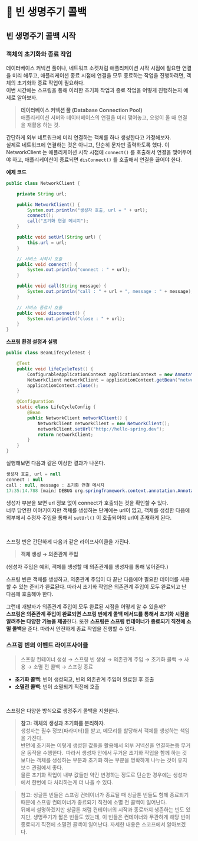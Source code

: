 # 🌱 빈 생명주기 콜백

## 빈 생명주기 콜백 시작

### 객체의 초기화와 종료 작업

데이터베이스 커넥션 풀이나, 네트워크 소켓처럼 애플리케이션 시작 시점에 필요한 연결을 미리 해두고, 애플리케이션 종료 시점에 연결을 모두 종료하는 작업을 진행하려면, 객체의 초기화와 종료 작업이 필요하다.  
이번 시간에는 스프링을 통해 이러한 초기화 작업과 종료 작업을 어떻게 진행하는지 예제로 알아보자.

> **데이터베이스 커넥션 풀 (Database Connection Pool)**  
애플리케이션 서버와 데이터베이스의 연결을 미리 맺어놓고, 요청이 올 때 연결을 재활용 하는 것.

간단하게 외부 네트워크에 미리 연결하는 객체를 하나 생성한다고 가정해보자.  
실제로 네트워크에 연결하는 것은 아니고, 단순히 문자만 출력하도록 했다. 이 NetworkClient 는 애플리케이션 시작 시점에 `connect()` 를 호출해서 연결을 맺어두어야 하고, 애플리케이션이 종료되면 `disConnect()` 를 호출해서 연결을 끊어야 한다.

**예제 코드**

```java
public class NetworkClient {

    private String url;

    public NetworkClient() {
        System.out.println("생성자 호출, url = " + url);
        connect();
        call("초기화 연결 메시지");
    }

    public void setUrl(String url) {
        this.url = url;
    }

    // 서비스 시작시 호출
    public void connect() {
        System.out.println("connect : " + url);
    }

    public void call(String message) {
        System.out.println("call : " + url + ", message : " + message);
    }

    // 서비스 종료시 호출
    public void disconnect() {
        System.out.println("close : " + url);
    }
}
```

**스프링 환경 설정과 실행**

```java
public class BeanLifeCycleTest {

    @Test
    public void lifeCycleTest() {
        ConfigurableApplicationContext applicationContext = new AnnotationConfigApplicationContext(LifeCycleConfig.class);
        NetworkClient networkClient = applicationContext.getBean("networkClient", NetworkClient.class);
        applicationContext.close();
    }

    @Configuration
    static class LifeCycleConfig {
        @Bean
        public NetworkClient networkClient() {
            NetworkClient networkClient = new NetworkClient();
            networkClient.setUrl("http://hello-spring.dev");
            return networkClient;
        }
    }
}
```

실행해보면 다음과 같은 이상한 결과가 나온다.

```java
생성자 호출, url = null
connect : null
call : null, message : 초기화 연결 메시지
17:35:14.788 [main] DEBUG org.springframework.context.annotation.AnnotationConfigApplicationContext - Closing org.springframework.context.annotation.AnnotationConfigApplicationContext@161479c6, started on Mon Apr 19 17:35:14 JST 2021
```

생성자 부분을 보면 url 정보 없이 connect가 호출되는 것을 확인할 수 있다.  
너무 당연한 이야기이지만 객체를 생성하는 단계에는 url이 없고, 객체를 생성한 다음에 외부에서 수정자 주입을 통해서 `setUrl()` 이 호출되어야 url이 존재하게 된다.

&nbsp;

스프링 빈은 간단하게 다음과 같은 라이프사이클을 가진다. 

> **객체 생성 → 의존관계 주입**

(생성자 주입은 예외, 객체를 생성할 때 의존관계를 생성자를 통해 넣어준다.)

스프링 빈은 객체를 생성하고, 의존관계 주입이 다 끝난 다음에야 필요한 데이터를 사용할 수 있는 준비가 완료된다. 따라서 초기화 작업은 의존관계 주입이 모두 완료되고 난 다음에 호출해야 한다.  

그런데 개발자가 의존관계 주입이 모두 완료된 시점을 어떻게 알 수 있을까?  
**스프링은 의존관계 주입이 완료되면 스프링 빈에게 콜백 메서드를 통해서 초기화 시점을 알려주는 다양한 기능을 제공**한다. 또한 **스프링은 스프링 컨테이너가 종료되기 직전에 소멸 콜백**을 준다. 따라서 안전하게 종료 작업을 진행할 수 있다.

### 스프링 빈의 이벤트 라이프사이클

> 스프링 컨테이너 생성 → 스프링 빈 생성 → 의존관계 주입 → 초기화 콜백 → 사용 → 소멸 전 콜백 → 스프링 종료

- **초기화 콜백**: 빈이 생성되고, 빈의 의존관계 주입이 완료된 후 호출
- **소멸전 콜백**: 빈이 소멸되기 직전에 호출

&nbsp;

스프링은 다양한 방식으로 생명주기 콜백을 지원한다.

> **참고: 객체의 생성과 초기화를 분리하자.**  
생성자는 필수 정보(파라미터)를 받고, 메모리를 할당해서 객체를 생성하는 책임을 가진다.  
반면에 초기화는 이렇게 생성된 값들을 활용해서 외부 커넥션을 연결하는등 무거운 동작을 수행한다.  
따라서 생성자 안에서 무거운 초기화 작업을 함께 하는 것 보다는 객체를 생성하는 부분과 초기화 하는 부분을 명확하게 나누는 것이 유지보수 관점에서 좋다.  
물론 초기화 작업이 내부 값들만 약간 변경하는 정도로 단순한 경우에는 생성자에서 한번에 다 처리하는게 더 나을 수 있다.

> 참고: 싱글톤 빈들은 스프링 컨테이너가 종료될 때 싱글톤 빈들도 함께 종료되기 때문에 스프링 컨테이너가 종료되기 직전에 소멸 전 콜백이 일어난다.  
뒤에서 설명하겠지만 싱글톤 처럼 컨테이너의 시작과 종료까지 생존하는 빈도 있지만, 생명주기가 짧은 빈들도 있는데, 이 빈들은 컨테이너와 무관하게 해당 빈이 종료되기 직전에 소멸전 콜백이 일어난다. 자세한 내용은 스코프에서 알아보겠다.

